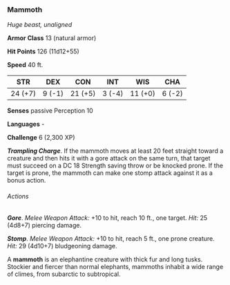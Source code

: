 ### Mammoth

*Huge beast, unaligned*

**Armor Class** 13 (natural armor)

**Hit Points** 126 (11d12+55)

**Speed** 40 ft.

| STR      | DEX      | CON      | INT      | WIS      | CHA      |
|:--------:|:--------:|:--------:|:--------:|:--------:|:--------:|
| 24 (+7)  | 9 (-1)   | 21 (+5)  | 3 (-4)   | 11 (+0)  | 6 (-2)   |

**Senses** passive Perception 10

**Languages** -

**Challenge** 6 (2,300 XP)

***Trampling Charge***. If the mammoth moves at least 20 feet straight toward a creature and then hits it with a gore attack on the same turn, that target must succeed on a DC 18 Strength saving throw or be knocked prone. If the target is prone, the mammoth can make one stomp attack against it as a bonus action.

###### Actions

***Gore***. *Melee Weapon Attack:* +10 to hit, reach 10 ft., one target. *Hit:* 25 (4d8+7) piercing damage.

***Stomp***. *Melee Weapon Attack:* +10 to hit, reach 5 ft., one prone creature. *Hit:* 29 (4d10+7) bludgeoning damage.

A **mammoth** is an elephantine creature with thick fur and long tusks. Stockier and fiercer than normal elephants, mammoths inhabit a wide range of climes, from subarctic to subtropical.